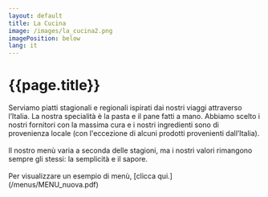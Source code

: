 ```yaml
---
layout: default
title: La Cucina
image: /images/la_cucina2.png
imagePosition: below
lang: it
---
```


{{page.title}}
==============

Serviamo piatti stagionali e regionali ispirati dai nostri viaggi attraverso l’Italia.
La nostra specialità è la pasta e il pane fatti a mano. Abbiamo scelto i nostri fornitori con la massima cura e i nostri ingredienti sono di provenienza locale (con l'eccezione di alcuni prodotti provenienti dall’Italia).
<br> </br>
Il nostro menù varia a seconda delle stagioni, ma i nostri valori rimangono sempre gli stessi: la semplicità e il sapore.
<br> </br>
Per visualizzare un esempio di menù, [clicca qui.] (/menus/MENU_nuova.pdf)
